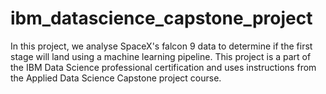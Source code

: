 # ibm_datascience_capstone_project
In this project, we analyse SpaceX's falcon 9 data to determine if the first stage will land using a machine learning pipeline. This project is a part of the IBM Data Science professional certification and uses instructions from the Applied Data Science Capstone project course. 
